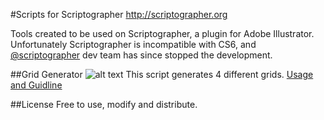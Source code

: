 #Scripts for Scriptographer
http://scriptographer.org

Tools created to be used on Scriptographer, a plugin for Adobe Illustrator. Unfortunately Scriptographer is incompatible with CS6, and [@scriptographer](https://twitter.com/scriptographer) dev team has since stopped the development.

##Grid Generator
![alt text](https://raw.github.com/Shanfan/scriptographer-legacy-scripts/master/img/grid_gen.png)
This script generates 4 different grids.
[Usage and Guidline](http://scriptographer.org/scripts/general-scripts/grid-generator)

##License
Free to use, modify and distribute.